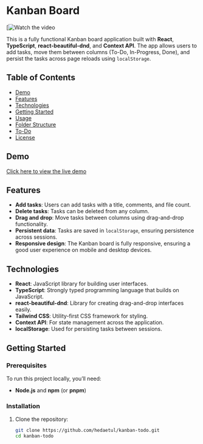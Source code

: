 # Kanban Board

[![Watch the video](https://imgur.com/a/KgPomdq)


This is a fully functional Kanban board application built with **React**, **TypeScript**, **react-beautiful-dnd**, and **Context API**. The app allows users to add tasks, move them between columns (To-Do, In-Progress, Done), and persist the tasks across page reloads using `localStorage`.

## Table of Contents
- [Demo](#demo)
- [Features](#features)
- [Technologies](#technologies)
- [Getting Started](#getting-started)
- [Usage](#usage)
- [Folder Structure](#folder-structure)
- [To-Do](#to-do)
- [License](#license)

## Demo
[Click here to view the live demo](#)

## Features
- **Add tasks**: Users can add tasks with a title, comments, and file count.
- **Delete tasks**: Tasks can be deleted from any column.
- **Drag and drop**: Move tasks between columns using drag-and-drop functionality.
- **Persistent data**: Tasks are saved in `localStorage`, ensuring persistence across sessions.
- **Responsive design**: The Kanban board is fully responsive, ensuring a good user experience on mobile and desktop devices.

## Technologies
- **React**: JavaScript library for building user interfaces.
- **TypeScript**: Strongly typed programming language that builds on JavaScript.
- **react-beautiful-dnd**: Library for creating drag-and-drop interfaces easily.
- **Tailwind CSS**: Utility-first CSS framework for styling.
- **Context API**: For state management across the application.
- **localStorage**: Used for persisting tasks between sessions.

## Getting Started

### Prerequisites
To run this project locally, you’ll need:
- **Node.js** and **npm** (or **pnpm**)

### Installation

1. Clone the repository:
   ```bash
   git clone https://github.com/hedaetul/kanban-todo.git
   cd kanban-todo
